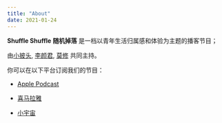 ```yaml
---
title: "About"
date: 2021-01-24
---
```


**Shuffle Shuffle** **随机掉落** 是一档以青年生活归属感和体验为主题的播客节目；

由[小披头](https://weibo.com/emily186?topnav=1&wvr=6&topsug=1&is_hot=1), [李颜君](), [莫修]() 共同主持。

你可以在以下平台订阅我们的节目：

- [Apple Podcast](https://podcasts.apple.com/)

- [喜马拉雅](https://www.ximalaya.com/)

- [小宇宙](https://www.xiaoyuzhoufm.com/)
